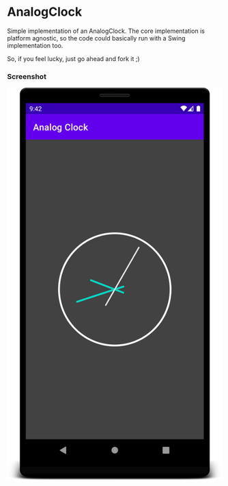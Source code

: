 # AnalogClock
Simple implementation of an AnalogClock.
The core implementation is platform agnostic, so the code could
basically run with a Swing implementation too.

So, if you feel lucky, just go ahead and fork it ;)

### Screenshot
![Main](Screenshots/main.png)
